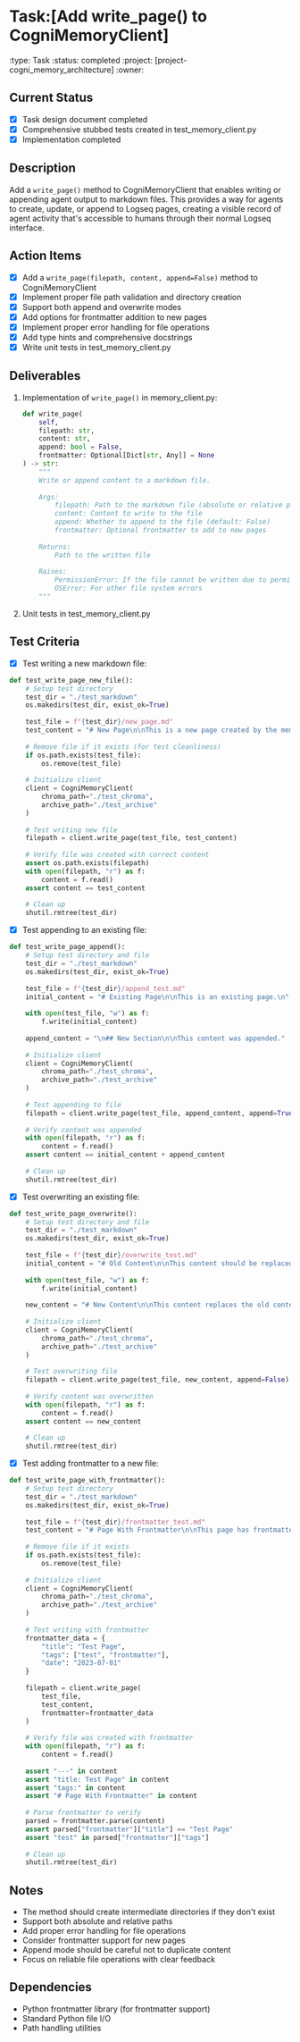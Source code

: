 # Task:[Add write_page() to CogniMemoryClient]
:type: Task
:status: completed
:project: [project-cogni_memory_architecture]
:owner: 

## Current Status
- [x] Task design document completed
- [x] Comprehensive stubbed tests created in test_memory_client.py
- [x] Implementation completed

## Description
Add a `write_page()` method to CogniMemoryClient that enables writing or appending agent output to markdown files. This provides a way for agents to create, update, or append to Logseq pages, creating a visible record of agent activity that's accessible to humans through their normal Logseq interface.

## Action Items
- [x] Add a `write_page(filepath, content, append=False)` method to CogniMemoryClient
- [x] Implement proper file path validation and directory creation
- [x] Support both append and overwrite modes
- [x] Add options for frontmatter addition to new pages
- [x] Implement proper error handling for file operations
- [x] Add type hints and comprehensive docstrings
- [x] Write unit tests in test_memory_client.py

## Deliverables
1. Implementation of `write_page()` in memory_client.py:
   ```python
   def write_page(
       self, 
       filepath: str, 
       content: str, 
       append: bool = False,
       frontmatter: Optional[Dict[str, Any]] = None
   ) -> str:
       """
       Write or append content to a markdown file.
       
       Args:
           filepath: Path to the markdown file (absolute or relative path)
           content: Content to write to the file
           append: Whether to append to the file (default: False)
           frontmatter: Optional frontmatter to add to new pages
           
       Returns:
           Path to the written file
           
       Raises:
           PermissionError: If the file cannot be written due to permissions
           OSError: For other file system errors
       """
   ```

2. Unit tests in test_memory_client.py

## Test Criteria
- [x] Test writing a new markdown file:
```python
def test_write_page_new_file():
    # Setup test directory
    test_dir = "./test_markdown"
    os.makedirs(test_dir, exist_ok=True)
    
    test_file = f"{test_dir}/new_page.md"
    test_content = "# New Page\n\nThis is a new page created by the memory client."
    
    # Remove file if it exists (for test cleanliness)
    if os.path.exists(test_file):
        os.remove(test_file)
    
    # Initialize client
    client = CogniMemoryClient(
        chroma_path="./test_chroma",
        archive_path="./test_archive"
    )
    
    # Test writing new file
    filepath = client.write_page(test_file, test_content)
    
    # Verify file was created with correct content
    assert os.path.exists(filepath)
    with open(filepath, "r") as f:
        content = f.read()
    assert content == test_content
    
    # Clean up
    shutil.rmtree(test_dir)
```

- [x] Test appending to an existing file:
```python
def test_write_page_append():
    # Setup test directory and file
    test_dir = "./test_markdown"
    os.makedirs(test_dir, exist_ok=True)
    
    test_file = f"{test_dir}/append_test.md"
    initial_content = "# Existing Page\n\nThis is an existing page.\n"
    
    with open(test_file, "w") as f:
        f.write(initial_content)
    
    append_content = "\n## New Section\n\nThis content was appended."
    
    # Initialize client
    client = CogniMemoryClient(
        chroma_path="./test_chroma",
        archive_path="./test_archive"
    )
    
    # Test appending to file
    filepath = client.write_page(test_file, append_content, append=True)
    
    # Verify content was appended
    with open(filepath, "r") as f:
        content = f.read()
    assert content == initial_content + append_content
    
    # Clean up
    shutil.rmtree(test_dir)
```

- [x] Test overwriting an existing file:
```python
def test_write_page_overwrite():
    # Setup test directory and file
    test_dir = "./test_markdown"
    os.makedirs(test_dir, exist_ok=True)
    
    test_file = f"{test_dir}/overwrite_test.md"
    initial_content = "# Old Content\n\nThis content should be replaced.\n"
    
    with open(test_file, "w") as f:
        f.write(initial_content)
    
    new_content = "# New Content\n\nThis content replaces the old content."
    
    # Initialize client
    client = CogniMemoryClient(
        chroma_path="./test_chroma",
        archive_path="./test_archive"
    )
    
    # Test overwriting file
    filepath = client.write_page(test_file, new_content, append=False)
    
    # Verify content was overwritten
    with open(filepath, "r") as f:
        content = f.read()
    assert content == new_content
    
    # Clean up
    shutil.rmtree(test_dir)
```

- [x] Test adding frontmatter to a new file:
```python
def test_write_page_with_frontmatter():
    # Setup test directory
    test_dir = "./test_markdown"
    os.makedirs(test_dir, exist_ok=True)
    
    test_file = f"{test_dir}/frontmatter_test.md"
    test_content = "# Page With Frontmatter\n\nThis page has frontmatter."
    
    # Remove file if it exists
    if os.path.exists(test_file):
        os.remove(test_file)
    
    # Initialize client
    client = CogniMemoryClient(
        chroma_path="./test_chroma",
        archive_path="./test_archive"
    )
    
    # Test writing with frontmatter
    frontmatter_data = {
        "title": "Test Page",
        "tags": ["test", "frontmatter"],
        "date": "2023-07-01"
    }
    
    filepath = client.write_page(
        test_file, 
        test_content, 
        frontmatter=frontmatter_data
    )
    
    # Verify file was created with frontmatter
    with open(filepath, "r") as f:
        content = f.read()
    
    assert "---" in content
    assert "title: Test Page" in content
    assert "tags:" in content
    assert "# Page With Frontmatter" in content
    
    # Parse frontmatter to verify
    parsed = frontmatter.parse(content)
    assert parsed["frontmatter"]["title"] == "Test Page"
    assert "test" in parsed["frontmatter"]["tags"]
    
    # Clean up
    shutil.rmtree(test_dir)
```

## Notes
- The method should create intermediate directories if they don't exist
- Support both absolute and relative paths
- Add proper error handling for file operations
- Consider frontmatter support for new pages
- Append mode should be careful not to duplicate content
- Focus on reliable file operations with clear feedback

## Dependencies
- Python frontmatter library (for frontmatter support)
- Standard Python file I/O
- Path handling utilities 